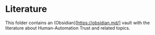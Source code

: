 # Literature

This folder contains an (Obsidian)[https://obsidian.md/] vault with the literature about Human-Automation Trust and related topics.
